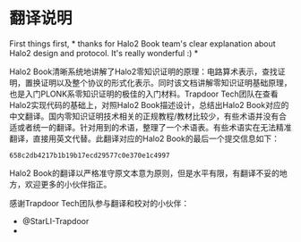 # 翻译说明

First things first, * thanks for Halo2 Book team's clear explanation about Halo2 design and protocol. It's really wonderful :) *

Halo2 Book清晰系统地讲解了Halo2零知识证明的原理：电路算术表示，查找证明，置换证明以及整个协议的形式化表示。同时该文档讲解零知识证明基础原理，也是入门PLONK系零知识证明的极佳的入门材料。Trapdoor Tech团队在查看Halo2实现代码的基础上，对照Halo2 Book描述设计，总结出Halo2
Book对应的中文翻译。国内零知识证明技术相关的正规教程/教材比较少，有些术语并没有合适或者统一的翻译。针对用到的术语，整理了一个术语表。有些术语实在无法精准翻译，直接用英文代替。此翻译对应的Halo2 Book的最后一个提交信息如下：
```
658c2db4217b1b19b17ecd29577c0e370e1c4997
```

Halo2 Book的翻译以严格准守原文本意为原则，但是水平有限，有翻译不妥的地方，欢迎更多的小伙伴指正。


感谢Trapdoor Tech团队参与翻译和校对的小伙伴：
- @StarLI-Trapdoor
-



